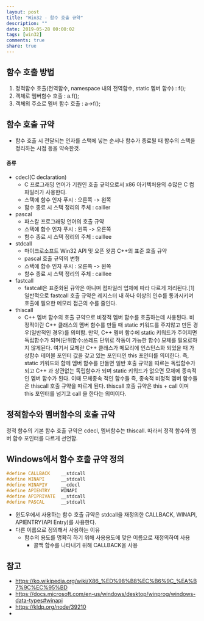 ```yaml
---
layout: post
title: "Win32 - 함수 호출 규약"
description: ""
date: 2019-05-28 00:00:02
tags: [win32]
comments: true
share: true
---
```


## 함수 호출 방법
1. 정적함수 호출(전역함수, namespace 내의 전역함수, static 멤버 함수) : f();
2. 객체로 멤버함수 호출 : a.f();
3. 객체의 주소로 멤버 함수 호출 : a->f();



## 함수 호출 규약

- 함수 호출 시 전달되는 인자를 스택에 넣는 순서나 함수가 종료될 때 함수의 스택을 정리하는 시점 등을 약속한것.

#### 종류

- cdecl(C declaration)
  - C 프로그래밍 언어가 기원인 호출 규약으로서 x86 아키텍처용의 수많은 C 컴파일러가 사용한다.
  - 스택에 함수 인자 푸시 : 오른쪽 -> 왼쪽
  - 함수 종료 시 스택 정리의 주체 : calller
- pascal
  - 파스칼 프로그래밍 언어의 호출 규약
  - 스택에 함수 인자 푸시 : 왼쪽 -> 오른쪽 
  - 함수 종료 시 스택 정리의 주체 : calllee
- stdcall
  - 마이크로소프트 Win32 API 및 오픈 왓콤 C++의 표준 호출 규약
  - pascal 호출 규약의 변형
  - 스택에 함수 인자 푸시 : 오른쪽 -> 왼쪽
  - 함수 종료 시 스택 정리의 주체 : calllee
- fastcall
  - fastcall은 표준화된 규약은 아니며 컴파일러 업체에 따라 다르게 처리된다.[1] 일반적으로 fastcall 호출 규약은 레지스터 내 하나 이상의 인수를 통과시키며 호출에 필요한 메모리 접근의 수를 줄인다.
- thiscall
  - C++ 멤버 함수의 호출 규약으로 비정적 멤버 함수를 호출하는데 사용된다.
  비정적이란 C++ 클래스의 멤버 함수를 만들 때 static 키워드를 주지않고 만든 경우(일반적인 경우)를 의미함.
  만약, C++ 멤버 함수에 static 키워드가 주어지면 독립함수가 되며(단위함수:쓰레드 단위로 작동이 가능한 함수) 모체를 필요로하지 않게된다.
  여기서 모체란 C++ 클래스가 메모리에 인스턴스화 되었을 때 가상함수 테이블 포인터 값을 갖고 있는 포인터인 this 포인터를 의미한다.
  즉, static 키워드와 함께 멤버 함수를 만들면 일반 호출 규약을 따르는 독립함수가 되고 C++ 과 상관없는 독립함수가 되며 
  static 키워드가 없으면 모체에 종속적인 멤버 함수가 된다. 
  이때 모체종속 적인 함수들 즉, 종속적 비정적 멤버 함수들은 thiscall 호출 규약을 따르게 된다. 
  thiscall 호출 규약은 this + call 이며 this 포인터를 넘기고 call 을 한다는 의미이다.



## 정적함수와 멤버함수의 호출 규약

정적 함수의 기본 함수 호출 규약은 cdecl, 멤버함수는 thiscall.
따라서 정적 함수와 멤버 함수 포인터를 다르게 선언함.



## Windows에서 함수 호출 규약 정의

```cpp
#define CALLBACK    __stdcall
#define WINAPI      __stdcall
#define WINAPIV     __cdecl
#define APIENTRY    WINAPI
#define APIPRIVATE  __stdcall
#define PASCAL      __stdcall
```

- 윈도우에서 사용하는 함수 호출 규약은 stdcall을 재정의한 CALLBACK, WINAPI, APIENTRY(API Entry)를 사용한다.
- 다른 이름으로 정의해서 사용하는 이유
  - 함수의 용도를 명확히 하기 위해 사용용도에 맞은 이름으로 재정의하여 사용
    - 콜백 함수를 나타내기 위해 CALLBACK을 사용



## 참고

- https://ko.wikipedia.org/wiki/X86_%ED%98%B8%EC%B6%9C_%EA%B7%9C%EC%95%BD
- <https://docs.microsoft.com/en-us/windows/desktop/winprog/windows-data-types#winapi>
- <https://kldp.org/node/39210>
- 